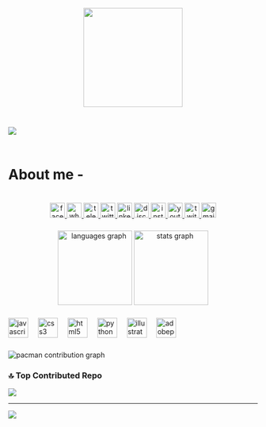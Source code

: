 <br clear="both">

<div align="center">
  <img height="200" src="https://scontent.fdac174-1.fna.fbcdn.net/v/t39.30808-6/496124318_122109180818855440_45267022754689058_n.jpg?_nc_cat=108&ccb=1-7&_nc_sid=cc71e4&_nc_ohc=CUU6qqN7nqkQ7kNvwEjAGQl&_nc_oc=Adl7hLZI-yN6rp8FSV4NllcjtQACPskrgs-7ewwIUk09FjTM2Fnnd1vAEpudRsbsCOU&_nc_pt=1&_nc_zt=23&_nc_ht=scontent.fdac174-1.fna&_nc_gid=W68HoOy5tHg6X2MUOA-b-w&oh=00_AfJ4VuBsFQZ9tEYk8Ij_CFsK_zn4kiwmKiW-7NsKp1gwDQ&oe=6827863C"  />
</div>

###

<br clear="both">

<img align="left" src="https://visitor-badge.laobi.icu/badge?page_id=jahidads.jahidads&"  />

###

<br clear="both">

<h1 align="left">About me -</h1>

###

<br clear="both">

<div align="center">
  <a href="https://www.facebook.com/jahidads1" target="_blank">
    <img src="https://img.shields.io/static/v1?message=Facebook&logo=facebook&label=&color=1877F2&logoColor=white&labelColor=&style=for-the-badge" height="30" alt="facebook logo"  />
  </a>
  <a href="https://wa.me/8801308839759" target="_blank">
    <img src="https://img.shields.io/static/v1?message=Whatsapp&logo=whatsapp&label=&color=25D366&logoColor=white&labelColor=&style=for-the-badge" height="30" alt="whatsapp logo"  />
  </a>
  <a href="https://t.me/jahidhasan.tg" target="_blank">
    <img src="https://img.shields.io/static/v1?message=Telegram&logo=telegram&label=&color=2CA5E0&logoColor=white&labelColor=&style=for-the-badge" height="30" alt="telegram logo"  />
  </a>
  <a href="https://x.com/jahidhasan_tw" target="_blank">
    <img src="https://img.shields.io/static/v1?message=Twitch&logo=twitch&label=&color=9146FF&logoColor=white&labelColor=&style=for-the-badge" height="30" alt="twitter logo"  />
  </a>
  <a href="https://www.linkedin.com/in/jahidads/" target="_blank">
    <img src="https://img.shields.io/static/v1?message=LinkedIn&logo=linkedin&label=&color=0077B5&logoColor=white&labelColor=&style=for-the-badge" height="30" alt="linkedin logo"  />
  </a>
  <a href="https://discord.com/channels/jahidhasan_dis" target="_blank">
    <img src="https://img.shields.io/static/v1?message=Discord&logo=discord&label=&color=7289DA&logoColor=white&labelColor=&style=for-the-badge" height="30" alt="discord logo"  />
  </a>
  <a href="https://www.instagram.com/jahidhasan2.0ff/" target="_blank">
    <img src="https://img.shields.io/static/v1?message=Instagram&logo=instagram&label=&color=E4405F&logoColor=white&labelColor=&style=for-the-badge" height="30" alt="instagram logo"  />
  </a>
  <a href="https://www.youtube.com/@jahidads" target="_blank">
    <img src="https://img.shields.io/static/v1?message=Youtube&logo=youtube&label=&color=FF0000&logoColor=white&labelColor=&style=for-the-badge" height="30" alt="youtube logo"  />
  </a>
  <a href="https://www.twitch.tv/jahidads" target="_blank">
    <img src="https://img.shields.io/static/v1?message=Twitch&logo=twitch&label=&color=9146FF&logoColor=white&labelColor=&style=for-the-badge" height="30" alt="twitch logo"  />
  </a>
  <a href="jahid4hasan.2000@gmail.com" target="_blank">
    <img src="https://img.shields.io/static/v1?message=Gmail&logo=gmail&label=&color=D14836&logoColor=white&labelColor=&style=for-the-badge" height="30" alt="gmail logo"  />
  </a>
</div>

###

<div align="center">
  <img src="https://github-readme-stats.vercel.app/api/top-langs?username=jahidads&locale=en&hide_title=false&layout=compact&card_width=320&langs_count=5&theme=dracula&hide_border=false&order=2" height="150" alt="languages graph"  />
  <img src="https://github-readme-stats.vercel.app/api?username=jahidads&hide_title=false&hide_rank=false&show_icons=true&include_all_commits=true&count_private=true&disable_animations=false&theme=dracula&locale=en&hide_border=false&order=1" height="150" alt="stats graph"  />
</div>

###

<div align="left">
  <img src="https://cdn.jsdelivr.net/gh/devicons/devicon/icons/javascript/javascript-original.svg" height="40" alt="javascript logo"  />
  <img width="12" />
  <img src="https://cdn.jsdelivr.net/gh/devicons/devicon/icons/css3/css3-original.svg" height="40" alt="css3 logo"  />
  <img width="12" />
  <img src="https://cdn.jsdelivr.net/gh/devicons/devicon/icons/html5/html5-original.svg" height="40" alt="html5 logo"  />
  <img width="12" />
  <img src="https://cdn.jsdelivr.net/gh/devicons/devicon/icons/python/python-original.svg" height="40" alt="python logo"  />
  <img width="12" />
  <img src="https://cdn.jsdelivr.net/gh/devicons/devicon/icons/illustrator/illustrator-plain.svg" height="40" alt="illustrator logo"  />
  <img width="12" />
  <img src="https://skillicons.dev/icons?i=ps" height="40" alt="adobephotoshop logo"  />
</div>

###

<picture>
  <source media="(prefers-color-scheme: dark)" srcset="https://raw.githubusercontent.com/jahidads/jahidads/output/pacman-contribution-graph-dark.svg">
  <source media="(prefers-color-scheme: light)" srcset="https://raw.githubusercontent.com/jahidads/jahidads/output/pacman-contribution-graph.svg">
  <img alt="pacman contribution graph" src="https://raw.githubusercontent.com/jahidads/jahidads/output/pacman-contribution-graph.svg">
</picture>

###
### 🔝 Top Contributed Repo
![](https://github-contributor-stats.vercel.app/api?username=jahidads&limit=5&theme=nightowl&combine_all_yearly_contributions=true)

---
[![](https://visitcount.itsvg.in/api?id=jahidads&icon=5&color=2)](https://visitcount.itsvg.in)

<!-- Proudly created with GPRM ( https://gprm.itsvg.in ) -->
